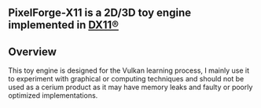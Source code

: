   ##               PixelForge-X11 is a 2D/3D toy engine implemented in [DX11®]([]())
  
</h1>


  ##              



## Overview
This toy engine is designed for the Vulkan learning process, I mainly use it to experiment with graphical or computing techniques and should not be used as a cerium product as it may have memory leaks and faulty or poorly optimized implementations.
